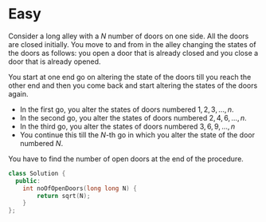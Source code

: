 # Easy

Consider a long alley with a $N$ number of doors on one side. All the doors are closed initially. You move to and from in the alley changing the states of the doors as follows: you open a door that is already closed and you close a door that is already opened.

You start at one end go on altering the state of the doors till you reach the other end and then you come back and start altering the states of the doors again.

- In the first go, you alter the states of doors numbered $1, 2, 3, ... , n$.
- In the second go, you alter the states of doors numbered $2, 4, 6, ..., n$.
- In the third go, you alter the states of doors numbered $3, 6, 9, ..., n$
- You continue this till the $N$-th go in which you alter the state of the door numbered $N$.

You have to find the number of open doors at the end of the procedure.

```cpp
class Solution {
  public:
    int noOfOpenDoors(long long N) {
        return sqrt(N);
    }
};
```
